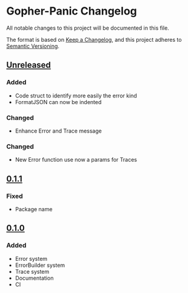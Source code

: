 # Gopher-Panic Changelog

All notable changes to this project will be documented in this file.

The format is based on [Keep a Changelog](https://keepachangelog.com/en/1.0.0/),
and this project adheres to [Semantic Versioning](https://semver.org/spec/v2.0.0.html).

## [Unreleased]

### Added

- Code struct to identify more easily the error kind
- FormatJSON can now be indented

### Changed

- Enhance Error and Trace message

### Changed

- New Error function use now a params for Traces

## [0.1.1]

### Fixed

- Package name

## [0.1.0]

### Added

- Error system
- ErrorBuilder system
- Trace system
- Documentation
- CI

[unreleased]: https://github.com/ulphidius/gopherpanic/compare/v0.1.1...master
[0.1.1]: https://github.com/ulphidius/gopherpanic/compare/v0.1.0...v0.1.1
[0.1.0]: https://github.com/ulphidius/gopherpanic/compare/v0.1.0
